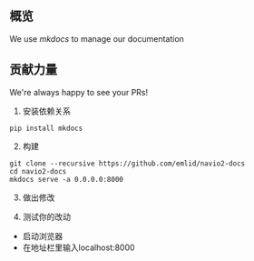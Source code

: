 ## 概览

We use *mkdocs* to manage our documentation

## 贡献力量

We're always happy to see your PRs!

1) 安装依赖关系

```pip install mkdocs```

2) 构建
```
git clone --recursive https://github.com/emlid/navio2-docs
cd navio2-docs
mkdocs serve -a 0.0.0.0:8000
```
3) 做出修改

4) 测试你的改动

- 启动浏览器
- 在地址栏里输入localhost:8000
